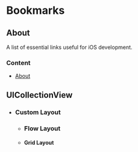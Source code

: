 # Bookmarks

## About
A list of essential links useful for iOS development.

### Content
- [About](#about)


## UICollectionView
 - ### Custom Layout
   - ### Flow Layout
   - #### Grid Layout
    

